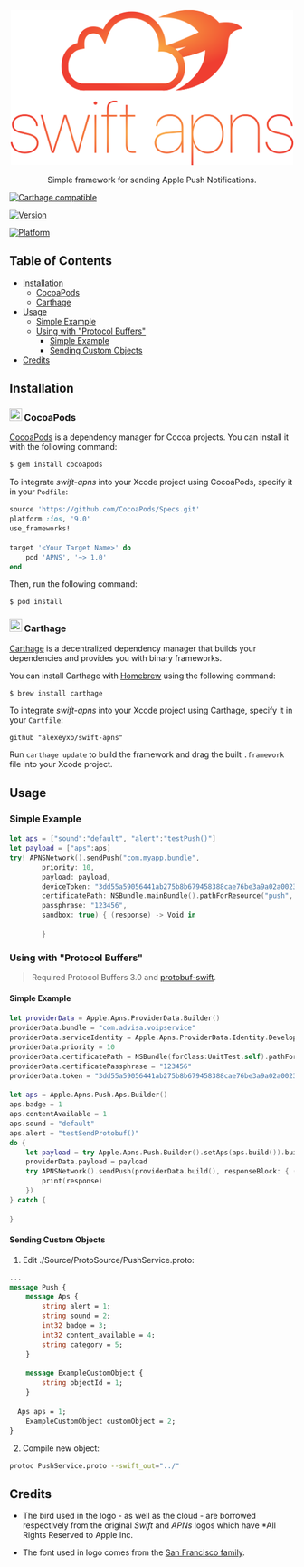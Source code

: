 <p align="center">
  <a href="">
    <img alt="Logo" src="https://github.com/alexeyxo/swift-apns/blob/master/logo.png" width="500px">
  </a>
</p>

<p align="center">
   Simple framework for sending Apple Push Notifications.
</p>

<p align="center">

  <a href="https://github.com/Carthage/Carthage"><img alt="Carthage compatible" src="https://img.shields.io/badge/Carthage-compatible-4BC51D.svg?style=flat"></a>

  <a href="http://cocoapods.org/?q=APNS"><img alt="Version" src="http://img.shields.io/cocoapods/v/APNS.svg"></a>

  <a href="http://cocoapods.org/?q=APNS"><img alt="Platform" src="http://img.shields.io/cocoapods/p/APNS.svg"></a>

</p>

## Table of Contents

- [Installation](#installation)
  - [CocoaPods](#-cocoapods)
  - [Carthage](#-carthage)
- [Usage](#usage)
  - [Simple Example](#simple-example)
  - [Using with "Protocol Buffers"](#using-with-protocol-buffers)
    - [Simple Example](#simple-example-1)
    - [Sending Custom Objects](#sending-custom-objects)
- [Credits](#credits)

## Installation

### <img src="https://avatars3.githubusercontent.com/u/1189714" width="22" height="22"> CocoaPods

[CocoaPods](http://cocoapods.org) is a dependency manager for Cocoa projects. You can install it with the following command:

```bash
$ gem install cocoapods
```

To integrate *swift-apns* into your Xcode project using CocoaPods, specify it in your `Podfile`:

```ruby
source 'https://github.com/CocoaPods/Specs.git'
platform :ios, '9.0'
use_frameworks!

target '<Your Target Name>' do
    pod 'APNS', '~> 1.0'
end
```

Then, run the following command:

```bash
$ pod install
```

### <img src="https://cloud.githubusercontent.com/assets/432536/5252404/443d64f4-7952-11e4-9d26-fc5cc664cb61.png" width="22" height="22"> Carthage

[Carthage](https://github.com/Carthage/Carthage) is a decentralized dependency manager that builds your dependencies and provides you with binary frameworks.

You can install Carthage with [Homebrew](http://brew.sh/) using the following command:

```bash
$ brew install carthage
```

To integrate *swift-apns* into your Xcode project using Carthage, specify it in your `Cartfile`:

```ogdl
github "alexeyxo/swift-apns"
```

Run `carthage update` to build the framework and drag the built `.framework` file into your Xcode project.


## Usage

### Simple Example

```swift
let aps = ["sound":"default", "alert":"testPush()"]
let payload = ["aps":aps]
try! APNSNetwork().sendPush("com.myapp.bundle",
        priority: 10,
        payload: payload,
        deviceToken: "3dd55a59056441ab275b8b679458388cae76be3a9a02a00234388e50fe91f2fe",
        certificatePath: NSBundle.mainBundle().pathForResource("push", ofType: "p12")!,
        passphrase: "123456",
        sandbox: true) { (response) -> Void in

        }
```

### Using with "Protocol Buffers"

> Required Protocol Buffers 3.0 and [protobuf-swift](https://github.com/alexeyxo/protobuf-swift).

#### Simple Example
```swift
let providerData = Apple.Apns.ProviderData.Builder()
providerData.bundle = "com.advisa.voipservice"
providerData.serviceIdentity = Apple.Apns.ProviderData.Identity.Development
providerData.priority = 10
providerData.certificatePath = NSBundle(forClass:UnitTest.self).pathForResource("push", ofType: "p12")!
providerData.certificatePassphrase = "123456"
providerData.token = "3dd55a59056441ab275b8b679458388cae76be3a9a02a00234388e50fe91f2fe"

let aps = Apple.Apns.Push.Aps.Builder()
aps.badge = 1
aps.contentAvailable = 1
aps.sound = "default"
aps.alert = "testSendProtobuf()"
do {
    let payload = try Apple.Apns.Push.Builder().setAps(aps.build()).build()
    providerData.payload = payload
    try APNSNetwork().sendPush(providerData.build(), responseBlock: { (response) -> () in
        print(response)
    })
} catch {

}
```

#### Sending Custom Objects

1. Edit ./Source/ProtoSource/PushService.proto:
  ```protobuf
  ...
  message Push {
      message Aps {
          string alert = 1;
          string sound = 2;
          int32 badge = 3;
          int32 content_available = 4;
          string category = 5;
      }

      message ExampleCustomObject {
          string objectId = 1;
      }

    Aps aps = 1;
      ExampleCustomObject customObject = 2;
  }
  ```

2. Compile new object:
  ```bash
  protoc PushService.proto --swift_out="../"
  ```

## Credits

- The bird used in the logo - as well as the cloud - are borrowed respectively
from the original *Swift* and *APNs* logos which have
*All Rights Reserved to Apple Inc.

- The font used in logo comes from the [San Francisco family](https://developer.apple.com/fonts/).
